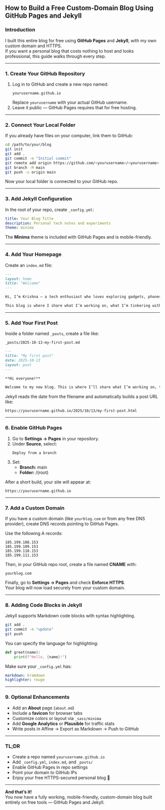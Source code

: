 ## How to Build a Free Custom-Domain Blog Using GitHub Pages and Jekyll

### Introduction
I built this entire blog for free using **GitHub Pages** and **Jekyll**, with my own custom domain and HTTPS.  
If you want a personal blog that costs nothing to host and looks professional, this guide walks through every step.

---

### 1. Create Your GitHub Repository
1. Log in to GitHub and create a new repo named:
   ```
   yourusername.github.io
   ```
   Replace `yourusername` with your actual GitHub username.
2. Leave it public — GitHub Pages requires that for free hosting.

---

### 2. Connect Your Local Folder
If you already have files on your computer, link them to GitHub:

```bash
cd /path/to/your/blog
git init
git add .
git commit -m "Initial commit"
git remote add origin https://github.com/<yourusername>/<yourusername>.github.io.git
git branch -M main
git push -u origin main
```

Now your local folder is connected to your GitHub repo.

---

### 3. Add Jekyll Configuration
In the root of your repo, create `_config.yml`:

```yaml
title: Your Blog Title
description: Personal tech notes and experiments
theme: minima
```

The **Minima** theme is included with GitHub Pages and is mobile-friendly.

---

### 4. Add Your Homepage
Create an `index.md` file:

```markdown
---
layout: home
title: "Welcome"
---

Hi, I’m Krishna — a tech enthusiast who loves exploring gadgets, phones, and all things digital.

This blog is where I share what I’m working on, what I’m tinkering with, and other experiments in tech.
```

---

### 5. Add Your First Post
Inside a folder named `_posts`, create a file like:

```
_posts/2025-10-13-my-first-post.md
```

```markdown
---
title: "My first post"
date: 2025-10-13
layout: post
---

**Hi everyone!**

Welcome to my new blog. This is where I’ll share what I’m working on, the tech I explore, and my thoughts on phones, gadgets, and other interesting stuff I come across.
```

Jekyll reads the date from the filename and automatically builds a post URL like:

```
https://yourusername.github.io/2025/10/13/my-first-post.html
```

---

### 6. Enable GitHub Pages
1. Go to **Settings → Pages** in your repository.  
2. Under **Source**, select:
   ```
   Deploy from a branch
   ```
3. Set:
   - **Branch:** main  
   - **Folder:** /(root)

After a short build, your site will appear at:
```
https://yourusername.github.io
```

---

### 7. Add a Custom Domain
If you have a custom domain (like `yourblog.com` or from any free DNS provider), create DNS records pointing to GitHub Pages.

Use the following A records:

```
185.199.108.153
185.199.109.153
185.199.110.153
185.199.111.153
```

Then, in your GitHub repo root, create a file named **CNAME** with:
```
yourblog.com
```

Finally, go to **Settings → Pages** and check **Enforce HTTPS**.  
Your blog will now load securely from your custom domain.

---

### 8. Adding Code Blocks in Jekyll
Jekyll supports Markdown code blocks with syntax highlighting.

```bash
git add .
git commit -m "update"
git push
```

You can specify the language for highlighting:

```python
def greet(name):
    print(f"Hello, {name}!")
```

Make sure your `_config.yml` has:
```yaml
markdown: kramdown
highlighter: rouge
```

---

### 9. Optional Enhancements
- Add an **About** page (`about.md`)
- Include a **favicon** for browser tabs  
- Customize colors or layout via `_sass/minima`  
- Add **Google Analytics** or **Plausible** for traffic stats  
- Write posts in Affine → Export as Markdown → Push to GitHub  

---

### TL;DR
- Create a repo named `yourusername.github.io`  
- Add `_config.yml`, `index.md`, and `_posts/`  
- Enable GitHub Pages in repo settings  
- Point your domain to GitHub IPs  
- Enjoy your free HTTPS-secured personal blog 🎉  

---

**And that’s it!**  
You now have a fully working, mobile-friendly, custom-domain blog built entirely on free tools — GitHub Pages and Jekyll.
